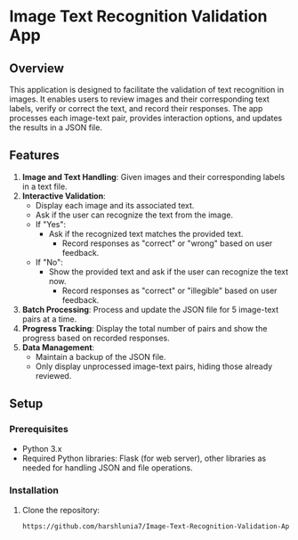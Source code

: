 # Image Text Recognition Validation App

## Overview

This application is designed to facilitate the validation of text recognition in images. It enables users to review images and their corresponding text labels, verify or correct the text, and record their responses. The app processes each image-text pair, provides interaction options, and updates the results in a JSON file.

## Features

1. **Image and Text Handling**: Given images and their corresponding labels in a text file.
2. **Interactive Validation**: 
   - Display each image and its associated text.
   - Ask if the user can recognize the text from the image.
   - If "Yes":
     - Ask if the recognized text matches the provided text.
       - Record responses as "correct" or "wrong" based on user feedback.
   - If "No":
     - Show the provided text and ask if the user can recognize the text now.
       - Record responses as "correct" or "illegible" based on user feedback.
3. **Batch Processing**: Process and update the JSON file for 5 image-text pairs at a time.
4. **Progress Tracking**: Display the total number of pairs and show the progress based on recorded responses.
5. **Data Management**: 
   - Maintain a backup of the JSON file.
   - Only display unprocessed image-text pairs, hiding those already reviewed.

## Setup

### Prerequisites

- Python 3.x
- Required Python libraries: Flask (for web server), other libraries as needed for handling JSON and file operations.

### Installation

1. Clone the repository:
   ```bash
   https://github.com/harshlunia7/Image-Text-Recognition-Validation-App.git
